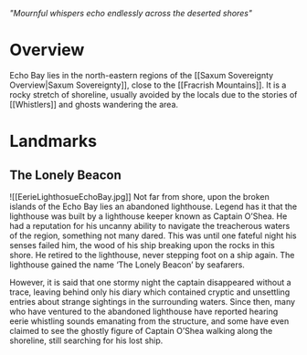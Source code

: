 *"Mournful whispers echo endlessly across the deserted shores"*
# Overview
Echo Bay lies in the north-eastern regions of the [[Saxum Sovereignty Overview|Saxum Sovereignty]], close to the [[Fracrish Mountains]]. It is a rocky stretch of shoreline, usually avoided by the locals due to the stories of [[Whistlers]] and ghosts wandering the area.
# Landmarks
## The Lonely Beacon
![[EerieLighthosueEchoBay.jpg]]
Not far from shore, upon the broken islands of the Echo Bay lies an abandoned lighthouse. Legend has it that the lighthouse was built by a lighthouse keeper known as Captain O’Shea. He had a reputation for his uncanny ability to navigate the treacherous waters of the region, something not many dared. This was until one fateful night his senses failed him, the wood of his ship breaking upon the rocks in this shore. He retired to the lighthouse, never stepping foot on a ship again. The lighthouse gained the name ‘The Lonely Beacon’ by seafarers.

However, it is said that one stormy night the captain disappeared without a trace, leaving behind only his diary which contained cryptic and unsettling entries about strange sightings in the surrounding waters. Since then, many who have ventured to the abandoned lighthouse have reported hearing eerie whistling sounds emanating from the structure, and some have even claimed to see the ghostly figure of Captain O’Shea walking along the shoreline, still searching for his lost ship.
